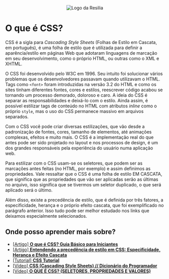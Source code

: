 <p align="center">
    <img src="./assets/images/logo.png" alt="Logo da Resilia">
</p>

# O que é CSS? 
CSS é a sigla para _Cascading Style Sheets_ (Folhas de Estilo em Cascata, em português), é uma folha de estilo que é utilizada para definir a aparência/estilo em páginas Web que adotaram linguagens de marcação em seu desenvolvimento, como o próprio HTML, ou outras como o XML e XHTML.

O CSS foi desenvolvido pelo W3C em 1996. Seu intuito foi solucionar vários problemas que os desenvolvedores passavam quando utilizavam o HTML. Tags como `<font>` foram introduzidas na versão 3.2 do HTML e como os sites tinham diferentes fontes, cores e estilos, reescrever código acabou se tornando um processo demorado, doloroso e caro. A ideia do CSS é separar as responsabilidades e deixá-lo com o estilo. Ainda assim, é possível estilizar tags de conteúdo no HTML com atributos _inline_ como o próprio `style`, mas o uso do CSS permanece massivo em arquivos separados.

Com o CSS você pode criar diversas estilizações, que vão desde a padronização de fontes, cores, tamanho de elementos, até animações complexas, efeitos e muito mais. O CSS é a implementação real do que antes pode ser sido projetado no layout e nos processos de design, é um dos grandes responsáveis pela experiência do usuário numa aplicação web.

Para estilizar com o CSS usam-se os seletores, que podem ser as marcações antes feitas (no HTML, por exemplo) e assim definimos as propriedades. Vale ressaltar que o CSS é uma folha de estilo EM CASCATA, que significa que as propriedades que vão ser aplicadas serão as últimas no arquivo, isso significa que se tivermos um seletor duplicado, o que será aplicado será o último.

Além disso, existe a precedência de estilo, que é definida por três fatores, a especificidade, herança e o próprio efeito cascata, que foi exemplificado no parágrafo anterior. Isso tudo pode ser melhor estudado nos links que deixamos especialmente selecionados.

## Onde posso aprender mais sobre?
- [[Artigo] **O que é CSS? Guia Básico para Iniciantes**](https://www.hostinger.com.br/tutoriais/o-que-e-css-guia-basico-de-css)
- [[Artigo] **Entendendo a precedência de estilo em CSS: Especificidade, Herança e Efeito Cascata**](https://medium.com/emanuelg-blog/entendendo-a-preced%C3%AAncia-de-estilo-em-css-especificidade-heran%C3%A7a-e-efeito-cascata-a437c4929173)
- [[Tutorial] **CSS Tutorial**](https://www.w3schools.com/css/)
- [[Vídeo] **CSS (Cascading Style Sheets) // Dicionário do Programador** ](https://www.youtube.com/watch?v=229xfk3EEM8)
- [[Vídeo] **O QUE É CSS? (SELETORES, PROPRIEDADES E VALORES)**](https://www.youtube.com/watch?v=LWU2OR19ZG4&ab_channel=RafaellaBallerini)